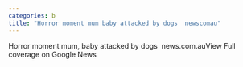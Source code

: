 ```yaml
---
categories: b
title: "Horror moment mum baby attacked by dogs  newscomau"
---
```

Horror moment mum, baby attacked by dogs&nbsp;&nbsp;news.com.auView Full coverage on Google News